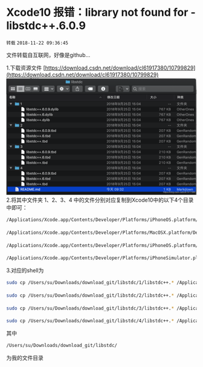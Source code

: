 # Xcode10 报错：library not found for -libstdc++.6.0.9

`转载` `2018-11-22 09:36:45`

文件转载自互联网，好像是github…

1.下载资源文件 [https://download.csdn.net/download/cl61917380/10799829](https://download.csdn.net/download/cl61917380/10799829) 
![./figures/20181122093506610.png](./20.png)
 2.将其中文件夹 1、2、3、4 中的文件分别对应复制到Xcode10中的以下4个目录中即可：

```bash
/Applications/Xcode.app/Contents/Developer/Platforms/iPhoneOS.platform/Developer/Library/CoreSimulator/Profiles/Runtimes/iOS.simruntime/Contents/Resources/RuntimeRoot/usr/lib/

/Applications/Xcode.app/Contents/Developer/Platforms/MacOSX.platform/Developer/SDKs/MacOSX.sdk/usr/lib/

/Applications/Xcode.app/Contents/Developer/Platforms/iPhoneOS.platform/Developer/SDKs/iPhoneOS.sdk/usr/lib/

/Applications/Xcode.app/Contents/Developer/Platforms/iPhoneSimulator.platform/Developer/SDKs/iPhoneSimulator.sdk/usr/lib/
```


3.对应的shell为

```bash
sudo cp /Users/su/Downloads/download_git/libstdc/1/libstdc++.* /Applications/Xcode.app/Contents/Developer/Platforms/iPhoneOS.platform/Developer/Library/CoreSimulator/Profiles/Runtimes/iOS.simruntime/Contents/Resources/RuntimeRoot/usr/lib/

sudo cp /Users/su/Downloads/download_git/libstdc/2/libstdc++.* /Applications/Xcode.app/Contents/Developer/Platforms/MacOSX.platform/Developer/SDKs/MacOSX.sdk/usr/lib/

sudo cp /Users/su/Downloads/download_git/libstdc/3/libstdc++.* /Applications/Xcode.app/Contents/Developer/Platforms/iPhoneOS.platform/Developer/SDKs/iPhoneOS.sdk/usr/lib/

sudo cp /Users/su/Downloads/download_git/libstdc/4/libstdc++.* /Applications/Xcode.app/Contents/Developer/Platforms/iPhoneSimulator.platform/Developer/SDKs/iPhoneSimulator.sdk/usr/lib/
```


其中

```bash
/Users/su/Downloads/download_git/libstdc/ 
```


为我的文件目录

